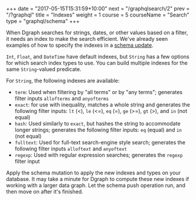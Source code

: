 +++
date = "2017-05-15T15:31:59+10:00"
next = "/graphqlsearch/2"
prev = "/?graphql"
title = "Indexes"
weight = 1
course = 5
courseName = "Search"
type = "graphql/schema"
+++

When Dgraph searches for strings, dates, or other values based on a filter,
it needs an index to make the search efficient. We've already seen examples of
how to specify the indexes in a [schema update](../../graphqlschema/3).

`Int`, `Float`, and `DateTime` have default indexes, but `String` has a few
options for which search index types to use. You can build multiple indexes
for the same `String`-valued predicate.

For `String`, the following indexes are available:

- `term`: Used when filtering by "all terms" or by "any terms"; generates filter
   inputs `allofterms` and `anyofterms`
- `exact`: for use with inequality, matches a whole string and generates the
   following filter inputs: `lt` (<), `le` (<=), `eq` (=), `ge` (>=), `gt` (>),
   and `in` (not equal)
- `hash`: Used similarly to `exact`, but hashes the string to accommodate longer
   strings; generates the following filter inputs: `eq` (equal) and `in` (not equal)
- `fulltext`: Used for full-text search-engine style search; generates the following
   filter inputs `alloftext` and `anyoftext`
- `regexp`: Used with regular expression searches; generates the `regexp` filter
   input

<!-- TBD resolve this comment: Not sure what is meant by this sentence
Multiple indexes are specified as a list passed to the by argument of the
`@search` directive.
-->

Apply the schema mutation to apply the new indexes and types on your database.
It may take a minute for Dgraph to compute these new indexes if working with a
larger data graph. Let the schema push operation run, and then move on after it's
finished.
